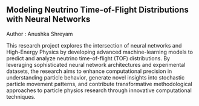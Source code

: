## Modeling Neutrino Time-of-Flight Distributions with Neural Networks
Author : Anushka Shreyam

This research project explores the intersection of neural networks and High-Energy Physics by developing advanced machine-learning models to predict and analyze neutrino time-of-flight (TOF) distributions. By leveraging sophisticated neural network architectures and experimental datasets, the research aims to enhance computational precision in understanding particle behavior, generate novel insights into stochastic particle movement patterns, and contribute transformative methodological approaches to particle physics research through innovative computational techniques.


